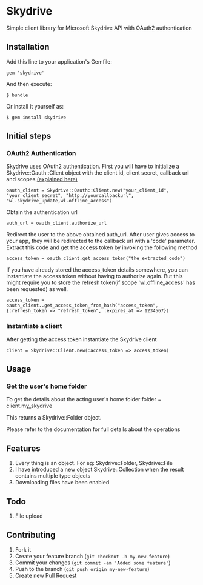 # Skydrive

Simple client library for Microsoft Skydrive API with OAuth2 authentication

## Installation

Add this line to your application's Gemfile:

    gem 'skydrive'

And then execute:

    $ bundle

Or install it yourself as:

    $ gem install skydrive

## Initial steps

### OAuth2 Authentication

  Skydrive uses OAuth2 authentication. First you will have to initialize a Skydrive::Oauth::Client object with the client id, client secret, callback url and scopes [(explained here)](http://msdn.microsoft.com/en-us/library/live/hh243646.aspx)

    oauth_client = Skydrive::Oauth::Client.new("your_client_id", "your_client_secret", "http://yourcallbackurl", "wl.skydrive_update,wl.offline_access")

  Obtain the authentication url

    auth_url = oauth_client.authorize_url

  Redirect the user to the above obtained auth_url. After user gives access to your app, they will be redirected to the callback url with a 'code' parameter. Extract this code and get the access token by invoking the following method

    access_token = oauth_client.get_access_token("the_extracted_code")

  If you have already stored the access_token details somewhere, you can instantiate the access token without having to authorize again. But this might require you to store the refresh token(if scope 'wl.offline_access' has been requested) as well.

    access_token = oauth_client..get_access_token_from_hash("access_token", {:refresh_token => "refresh_token", :expires_at => 1234567})


### Instantiate a client

  After getting the access token instantiate the Skydrive client

    client = Skydrive::Client.new(:access_token => access_token)

## Usage

### Get the user's home folder

  To get the details about the acting user's home folder
    folder = client.my_skydrive

  This returns a Skydrive::Folder object.

  Please refer to the documentation for full details about the operations

## Features

1. Every thing is an object. For eg: Skydrive::Folder, Skydrive::File
2. I have introduced a new object Skydrive::Collection when the result contains multiple type objects
3. Downloading files have been enabled

## Todo

1. File upload


## Contributing

1. Fork it
2. Create your feature branch (`git checkout -b my-new-feature`)
3. Commit your changes (`git commit -am 'Added some feature'`)
4. Push to the branch (`git push origin my-new-feature`)
5. Create new Pull Request

